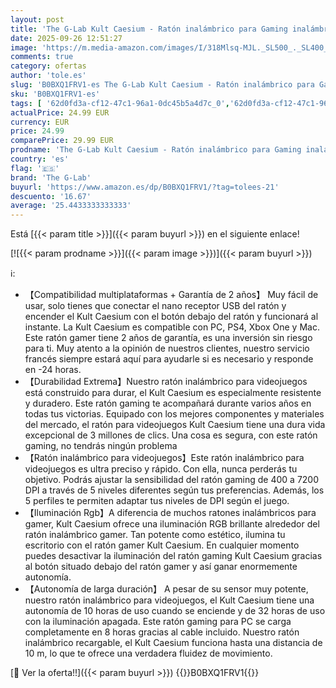 ```yaml
---
layout: post
title: 'The G-Lab Kult Caesium - Ratón inalámbrico para Gaming inalámbrico 7200 PPP  LED RGB  6 Botones  ratón para Juegos ergonómicos  Compatible con Pc Ps4 Ps5 Xbox One'
date: 2025-09-26 12:51:27
image: 'https://m.media-amazon.com/images/I/318Mlsq-MJL._SL500_._SL400_.jpg'
comments: true
category: ofertas
author: 'tole.es'
slug: 'B0BXQ1FRV1-es The G-Lab Kult Caesium - Ratón inalámbrico para Gaming...'
sku: 'B0BXQ1FRV1-es'
tags: [ '62d0fd3a-cf12-47c1-96a1-0dc45b5a4d7c_0','62d0fd3a-cf12-47c1-96a1-0dc45b5a4d7c_3301','749d7d8e-47fd-431e-8b51-348b70f767e2_0','749d7d8e-47fd-431e-8b51-348b70f767e2_8501','856628d6-bd06-44c9-8556-c5cb75f77e2b_0','856628d6-bd06-44c9-8556-c5cb75f77e2b_3701','Accesorios','Accesorios para Juegos PC','Arborist Merchandising Root','CML-Tech','Computing & Storage','Electrónica','Informática','Juegos y Accesorios para PC','Mouse Gaming','Ratones','Ratones para gamers para PC','Self Service','Special Features Stores','Teclados, ratones y periféricos de entrada','Videojuegos','ps4','ps5','the g-lab','xbox','🇪🇸', ]
actualPrice: 24.99 EUR
currency: EUR
price: 24.99
comparePrice: 29.99 EUR
prodname: 'The G-Lab Kult Caesium - Ratón inalámbrico para Gaming inalámbrico 7200 PPP  LED RGB  6 Botones  ratón para Juegos ergonómicos  Compatible con Pc Ps4 Ps5 Xbox One'
country: 'es'
flag: '🇪🇸'
brand: 'The G-Lab'
buyurl: 'https://www.amazon.es/dp/B0BXQ1FRV1/?tag=tolees-21'
descuento: '16.67'
average: '25.4433333333333'
---
```


Está [{{< param title >}}]({{< param buyurl >}}) en el siguiente enlace!

[![{{< param prodname >}}]({{< param image >}})]({{< param buyurl >}})

ℹ️:

- 【Compatibilidad multiplataformas + Garantía de 2 años】 Muy fácil de usar, solo tienes que conectar el nano receptor USB del ratón y encender el Kult Caesium con el botón debajo del ratón y funcionará al instante. La Kult Caesium es compatible con PC, PS4, Xbox One y Mac. Este ratón gamer tiene 2 años de garantía, es una inversión sin riesgo para ti. Muy atento a la opinión de nuestros clientes, nuestro servicio francés siempre estará aquí para ayudarle si es necesario y responde en -24 horas.
- 【Durabilidad Extrema】Nuestro ratón inalámbrico para videojuegos está construido para durar, el Kult Caesium es especialmente resistente y duradero. Este ratón gaming te acompañará durante varios años en todas tus victorias. Equipado con los mejores componentes y materiales del mercado, el ratón para videojuegos Kult Caesium tiene una dura vida excepcional de 3 millones de clics. Una cosa es segura, con este ratón gaming, no tendrás ningún problema
- 【Ratón inalámbrico para videojuegos】Este ratón inalámbrico para videojuegos es ultra preciso y rápido. Con ella, nunca perderás tu objetivo. Podrás ajustar la sensibilidad del ratón gaming de 400 a 7200 DPI a través de 5 niveles diferentes según tus preferencias. Además, los 5 perfiles te permiten adaptar tus niveles de DPI según el juego.
- 【Iluminación Rgb】A diferencia de muchos ratones inalámbricos para gamer, Kult Caesium ofrece una iluminación RGB brillante alrededor del ratón inalámbrico gamer. Tan potente como estético, ilumina tu escritorio con el ratón gamer Kult Caesium. En cualquier momento puedes desactivar la iluminación del ratón gaming Kult Caesium gracias al botón situado debajo del ratón gamer y así ganar enormemente autonomía.
- 【Autonomía de larga duración】 A pesar de su sensor muy potente, nuestro ratón inalámbrico para videojuegos, el Kult Caesium tiene una autonomía de 10 horas de uso cuando se enciende y de 32 horas de uso con la iluminación apagada. Este ratón gaming para PC se carga completamente en 8 horas gracias al cable incluido. Nuestro ratón inalámbrico recargable, el Kult Caesium funciona hasta una distancia de 10 m, lo que te ofrece una verdadera fluidez de movimiento.

[🛒 Ver la oferta!!]({{< param buyurl >}})
{{<world>}}B0BXQ1FRV1{{</world>}}
